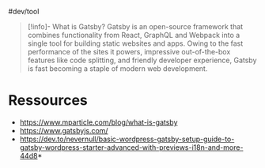 #dev/tool 

> [!info]- What is Gatsby?
Gatsby is an open-source framework that combines functionality from React, GraphQL and Webpack into a single tool for building static websites and apps. Owing to the fast performance of the sites it powers, impressive out-of-the-box features like code splitting, and friendly developer experience, Gatsby is fast becoming a staple of modern web development.

# Ressources
* https://www.mparticle.com/blog/what-is-gatsby
* https://www.gatsbyjs.com/
* https://dev.to/nevernull/basic-wordpress-gatsby-setup-guide-to-gatsby-wordpress-starter-advanced-with-previews-i18n-and-more-44d8*